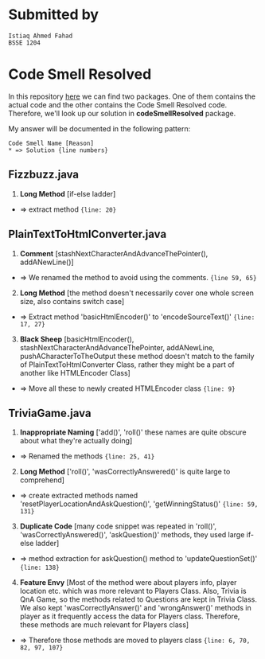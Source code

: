# Submitted by #
    Istiaq Ahmed Fahad
    BSSE 1204

# Code Smell Resolved #

In this repository [here](https://github.com/ahmedfahad04/refactoring-workshop/tree/master/java/src/main/java) we can find two packages. One of them contains the actual code
and the other contains the Code Smell Resolved code. Therefore, we'll look up our solution in **codeSmellResolved**
package. 

My answer will be documented in the following pattern:

    Code Smell Name [Reason] 
    * => Solution {line numbers}

## Fizzbuzz.java ## 

1. **Long Method** [if-else ladder] 
* => extract method `{line: 20}`

## PlainTextToHtmlConverter.java ## 

1. **Comment** [stashNextCharacterAndAdvanceThePointer(), addANewLine()] 
* => We renamed the method to avoid using the comments. `{line 59, 65}`
2. **Long Method** [the method doesn't necessarily cover one whole screen size, also contains switch case] 
* => Extract method 'basicHtmlEncoder()' to 'encodeSourceText()' `{line: 17, 27}`
3. **Black Sheep** [basicHtmlEncoder(), stashNextCharacterAndAdvanceThePointer, addANewLine, pushACharacterToTheOutput these method doesn't match to the family of
PlainTextToHtmlConverter Class, rather they might be a part of another like HTMLEncoder Class]
* => Move all these to newly created HTMLEncoder class `{line: 9}`

## TriviaGame.java ##
1. **Inappropriate Naming** ['add()', 'roll()' these names are quite obscure about what they're actually doing] 
* => Renamed the methods `{line: 25, 41}`

2. **Long Method**  ['roll()', 'wasCorrectlyAnswered()' is quite large to comprehend]
* => create extracted methods named 'resetPlayerLocationAndAskQuestion()', 'getWinningStatus()' `{line: 59, 131}`

3. **Duplicate Code**  [many code snippet was repeated in 'roll()', 'wasCorrectlyAnswered()', 'askQuestion()' methods, they used large if-else ladder] 
* => method extraction for askQuestion() method to 'updateQuestionSet()' `{line: 138}`

4. **Feature Envy** [Most of the method were about players info, player location etc. which was more relevant to Players Class. Also, Trivia is QnA Game, so the methods related to Questions are kept in Trivia Class. We also kept 'wasCorrectlyAnswer()' and 'wrongAnswer()' methods in player as it frequently access the data for Players class. Therefore, these methods are much relevant for Players class] 
* => Therefore those methods are moved to players class `{line: 6, 70, 82, 97, 107}`
